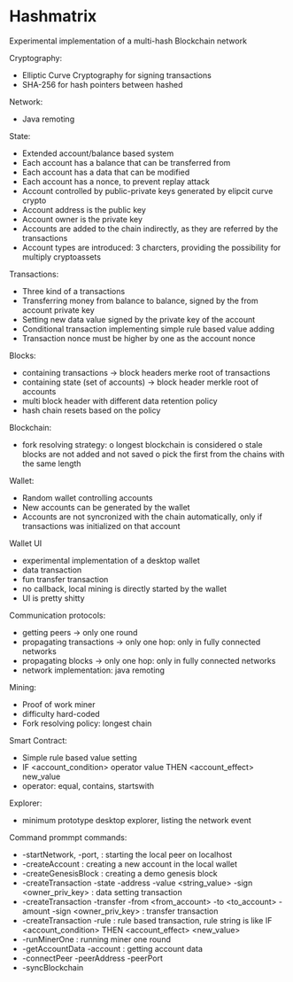 # Hashmatrix
Experimental implementation of a multi-hash Blockchain network

Cryptography: 
 - Elliptic Curve Cryptography for signing transactions
 - SHA-256 for hash pointers between hashed
 
 Network:
 - Java remoting
 
 State:
 - Extended account/balance based system 
 - Each account has a balance that can be transferred from
 - Each account has a data that can be modified
 - Each account has a nonce, to prevent replay attack
 - Account controlled by public-private keys generated by elipcit curve crypto
 - Account address is the public key
 - Account owner is the private key
 - Accounts are added to the chain indirectly, as they are referred by the transactions
 - Account types are introduced: 3 charcters, providing the possibility for multiply cryptoassets
 
 Transactions:
 - Three kind of a transactions
 - Transferring money from balance to balance, signed by the from account private key
 - Setting new data value signed by the private key of the account
 - Conditional transaction implementing simple rule based value adding
 - Transaction nonce must be higher by one as the account nonce
  
Blocks:
 - containing transactions -> block headers merke root of transactions
 - containing state (set of accounts) -> block header merkle root of accounts
 - multi block header with different data retention policy
 - hash chain resets based on the policy
 
Blockchain: 
  - fork resolving strategy: 
   o longest blockchain is considered 
   o stale blocks are not added and not saved
   o pick the first from the chains with the same length 
 
Wallet:
 - Random wallet controlling accounts
 - New accounts can be generated by the wallet
 - Accounts are not syncronized with the chain automatically, only if transactions was initialized on that account
 
Wallet UI
 - experimental implementation of a desktop wallet
 - data transaction
 - fun transfer transaction
 - no callback, local mining is directly started by the wallet
 - UI is pretty shitty

Communication protocols: 
 - getting peers -> only one round
 - propagating transactions -> only one hop: only in fully connected networks
 - propagating blocks -> only one hop: only in fully connected networks
 - network implementation: java remoting
 
 Mining: 
  - Proof of work miner
  - difficulty hard-coded
  - Fork resolving policy: longest chain

Smart Contract:
 - Simple rule based value setting
 - IF <account_condition> operator value THEN <account_effect> new_value
 - operator: equal, contains, startswith
 
 Explorer: 
  - minimum prototype desktop explorer, listing the network event 
 
 Command prommpt commands: 
  - -startNetwork, -port, <portnumber> : starting the local peer on localhost
  - -createAccount : creating a new account in the local wallet
  - -createGenesisBlock : creating a demo genesis block
  - -createTransaction -state -address <accountPrimKe> -value <string_value> -sign <owner_priv_key> : data setting transaction
  - -createTransaction -transfer -from <from_account> -to <to_account> -amount <amount> -sign <owner_priv_key> : transfer transaction
  - -createTransaction -rule <ruleString> : rule based transaction, rule string is like IF <account_condition>  <OPERAND> <value> THEN <account_effect> <new_value>
  - -runMinerOne : running miner one round
  - -getAccountData -account  <account> : getting account data
  - -connectPeer -peerAddress <IP> -peerPort <PostNum>
  - -syncBlockchain
 
 
 
